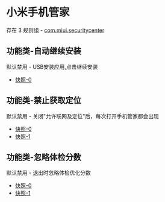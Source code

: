 # 小米手机管家

存在 3 规则组 - [com.miui.securitycenter](/src/apps/com.miui.securitycenter.ts)

## 功能类-自动继续安装

默认禁用 - USB安装应用,点击继续安装

- [快照-0](https://i.gkd.li/i/13269875)

## 功能类-禁止获取定位

默认禁用 - 关闭"允许联网及定位"后，每次打开手机管家都会出现

- [快照-0](https://i.gkd.li/i/13474517)
- [快照-1](https://i.gkd.li/i/13476592)

## 功能类-忽略体检分数

默认禁用 - 退出时忽略体检优化分数

- [快照-0](https://i.gkd.li/i/13474504)
- [快照-1](https://i.gkd.li/i/13476770)
